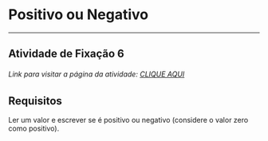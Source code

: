 # Positivo ou Negativo  

---

## Atividade de Fixação 6  

###### Link para visitar a página da atividade: [CLIQUE AQUI](https://giunossauro.github.io/iFood_Lets-Code_Sala-842/2_Logica-com-JavaScript/Atividades-de-Fixacao/06_Positivo-ou-Negativo/Positivo-ou-Negativo.html)

## Requisitos

Ler um valor e escrever se é positivo ou negativo (considere o valor zero como positivo).  
 
